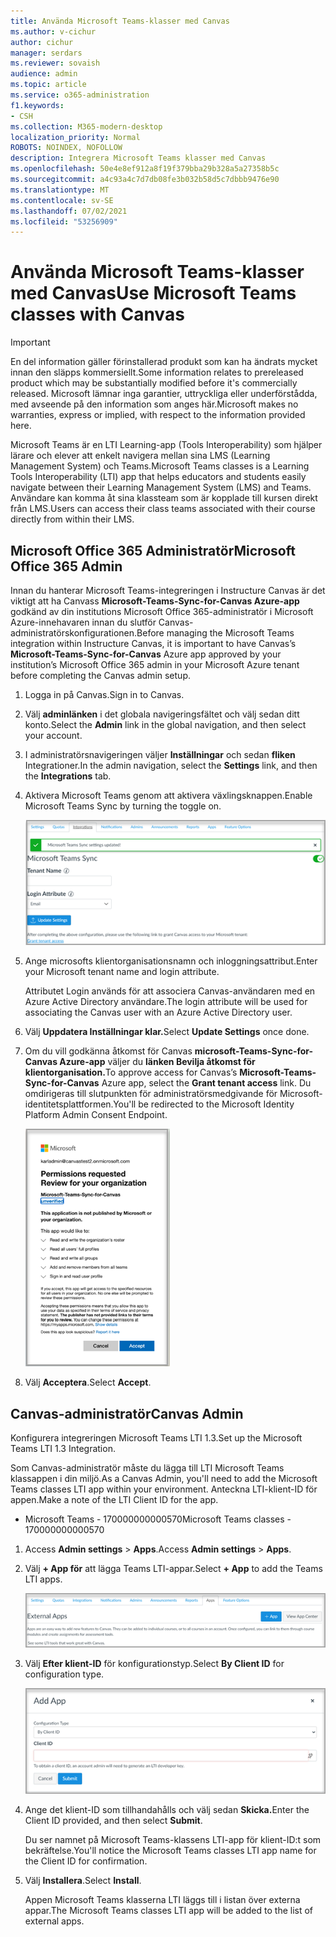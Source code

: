 ```yaml
---
title: Använda Microsoft Teams-klasser med Canvas
ms.author: v-cichur
author: cichur
manager: serdars
ms.reviewer: sovaish
audience: admin
ms.topic: article
ms.service: o365-administration
f1.keywords:
- CSH
ms.collection: M365-modern-desktop
localization_priority: Normal
ROBOTS: NOINDEX, NOFOLLOW
description: Integrera Microsoft Teams klasser med Canvas
ms.openlocfilehash: 50e4e8ef912a8f19f379bba29b328a5a27358b5c
ms.sourcegitcommit: a4c93a4c7d7db08fe3b032b58d5c7dbbb9476e90
ms.translationtype: MT
ms.contentlocale: sv-SE
ms.lasthandoff: 07/02/2021
ms.locfileid: "53256909"
---
```

# <a name="use-microsoft-teams-classes-with-canvas"></a><span data-ttu-id="1c5d5-103">Använda Microsoft Teams-klasser med Canvas</span><span class="sxs-lookup"><span data-stu-id="1c5d5-103">Use Microsoft Teams classes with Canvas</span></span>

> [!IMPORTANT]
> <span data-ttu-id="1c5d5-104">En del information gäller förinstallerad produkt som kan ha ändrats mycket innan den släpps kommersiellt.</span><span class="sxs-lookup"><span data-stu-id="1c5d5-104">Some information relates to prereleased product which may be substantially modified before it's commercially released.</span></span> <span data-ttu-id="1c5d5-105">Microsoft lämnar inga garantier, uttryckliga eller underförstådda, med avseende på den information som anges här.</span><span class="sxs-lookup"><span data-stu-id="1c5d5-105">Microsoft makes no warranties, express or implied, with respect to the information provided here.</span></span>

<span data-ttu-id="1c5d5-106">Microsoft Teams är en LTI Learning-app (Tools Interoperability) som hjälper lärare och elever att enkelt navigera mellan sina LMS (Learning Management System) och Teams.</span><span class="sxs-lookup"><span data-stu-id="1c5d5-106">Microsoft Teams classes is a Learning Tools Interoperability (LTI) app that helps educators and students easily navigate between their Learning Management System (LMS) and Teams.</span></span> <span data-ttu-id="1c5d5-107">Användare kan komma åt sina klassteam som är kopplade till kursen direkt från LMS.</span><span class="sxs-lookup"><span data-stu-id="1c5d5-107">Users can access their class teams associated with their course directly from within their LMS.</span></span>

## <a name="microsoft-office-365-admin"></a><span data-ttu-id="1c5d5-108">Microsoft Office 365 Administratör</span><span class="sxs-lookup"><span data-stu-id="1c5d5-108">Microsoft Office 365 Admin</span></span>

<span data-ttu-id="1c5d5-109">Innan du hanterar Microsoft Teams-integreringen i Instructure Canvas är det viktigt att ha Canvass **Microsoft-Teams-Sync-for-Canvas Azure-app** godkänd av din institutions Microsoft Office 365-administratör i Microsoft Azure-innehavaren innan du slutför Canvas-administratörskonfigurationen.</span><span class="sxs-lookup"><span data-stu-id="1c5d5-109">Before managing the Microsoft Teams integration within Instructure Canvas, it is important to have Canvas’s **Microsoft-Teams-Sync-for-Canvas** Azure app approved by your institution’s Microsoft Office 365 admin in your Microsoft Azure tenant before completing the Canvas admin setup.</span></span>

1. <span data-ttu-id="1c5d5-110">Logga in på Canvas.</span><span class="sxs-lookup"><span data-stu-id="1c5d5-110">Sign in to Canvas.</span></span>

2. <span data-ttu-id="1c5d5-111">Välj **adminlänken** i det globala navigeringsfältet och välj sedan ditt konto.</span><span class="sxs-lookup"><span data-stu-id="1c5d5-111">Select the **Admin** link in the global navigation, and then select your account.</span></span>

3. <span data-ttu-id="1c5d5-112">I administratörsnavigeringen väljer **Inställningar** och sedan **fliken** Integrationer.</span><span class="sxs-lookup"><span data-stu-id="1c5d5-112">In the admin navigation, select the **Settings** link, and then the **Integrations** tab.</span></span>

4. <span data-ttu-id="1c5d5-113">Aktivera Microsoft Teams genom att aktivera växlingsknappen.</span><span class="sxs-lookup"><span data-stu-id="1c5d5-113">Enable Microsoft Teams Sync by turning the toggle on.</span></span>

   ![teams-sync](media/teams-sync.png)

5. <span data-ttu-id="1c5d5-115">Ange microsofts klientorganisationsnamn och inloggningsattribut.</span><span class="sxs-lookup"><span data-stu-id="1c5d5-115">Enter your Microsoft tenant name and login attribute.</span></span>

   <span data-ttu-id="1c5d5-116">Attributet Login används för att associera Canvas-användaren med en Azure Active Directory användare.</span><span class="sxs-lookup"><span data-stu-id="1c5d5-116">The login attribute will be used for associating the Canvas user with an Azure Active Directory user.</span></span>

6. <span data-ttu-id="1c5d5-117">Välj **Uppdatera Inställningar klar.**</span><span class="sxs-lookup"><span data-stu-id="1c5d5-117">Select **Update Settings** once done.</span></span>

7. <span data-ttu-id="1c5d5-118">Om du vill godkänna åtkomst för Canvas **microsoft-Teams-Sync-for-Canvas Azure-app** väljer du **länken Bevilja åtkomst för klientorganisation.**</span><span class="sxs-lookup"><span data-stu-id="1c5d5-118">To approve access for Canvas’s **Microsoft-Teams-Sync-for-Canvas** Azure app, select the **Grant tenant access** link.</span></span> <span data-ttu-id="1c5d5-119">Du omdirigeras till slutpunkten för administratörsmedgivande för Microsoft-identitetsplattformen.</span><span class="sxs-lookup"><span data-stu-id="1c5d5-119">You'll be redirected to the Microsoft Identity Platform Admin Consent Endpoint.</span></span>

   ![behörigheter](media/permissions.png)

8. <span data-ttu-id="1c5d5-121">Välj **Acceptera**.</span><span class="sxs-lookup"><span data-stu-id="1c5d5-121">Select **Accept**.</span></span>

## <a name="canvas-admin"></a><span data-ttu-id="1c5d5-122">Canvas-administratör</span><span class="sxs-lookup"><span data-stu-id="1c5d5-122">Canvas Admin</span></span>

<span data-ttu-id="1c5d5-123">Konfigurera integreringen Microsoft Teams LTI 1.3.</span><span class="sxs-lookup"><span data-stu-id="1c5d5-123">Set up the Microsoft Teams LTI 1.3 Integration.</span></span>

<span data-ttu-id="1c5d5-124">Som Canvas-administratör måste du lägga till LTI Microsoft Teams klassappen i din miljö.</span><span class="sxs-lookup"><span data-stu-id="1c5d5-124">As a Canvas Admin, you'll need to add the Microsoft Teams classes LTI app within your environment.</span></span> <span data-ttu-id="1c5d5-125">Anteckna LTI-klient-ID för appen.</span><span class="sxs-lookup"><span data-stu-id="1c5d5-125">Make a note of the LTI Client ID for the app.</span></span>

 - <span data-ttu-id="1c5d5-126">Microsoft Teams - 170000000000570</span><span class="sxs-lookup"><span data-stu-id="1c5d5-126">Microsoft Teams classes - 170000000000570</span></span>

1. <span data-ttu-id="1c5d5-127">Access **Admin settings**  >  **Apps**.</span><span class="sxs-lookup"><span data-stu-id="1c5d5-127">Access **Admin settings** > **Apps**.</span></span>

2. <span data-ttu-id="1c5d5-128">Välj **+ App för** att lägga Teams LTI-appar.</span><span class="sxs-lookup"><span data-stu-id="1c5d5-128">Select **+ App** to add the Teams LTI apps.</span></span>

   ![externa appar](media/external-apps.png)

3. <span data-ttu-id="1c5d5-130">Välj **Efter klient-ID** för konfigurationstyp.</span><span class="sxs-lookup"><span data-stu-id="1c5d5-130">Select **By Client ID** for configuration type.</span></span>

   ![lägg till app](media/add-app.png)

4. <span data-ttu-id="1c5d5-132">Ange det klient-ID som tillhandahålls och välj sedan **Skicka.**</span><span class="sxs-lookup"><span data-stu-id="1c5d5-132">Enter the Client ID provided, and then select **Submit**.</span></span>

   <span data-ttu-id="1c5d5-133">Du ser namnet på Microsoft Teams-klassens LTI-app för klient-ID:t som bekräftelse.</span><span class="sxs-lookup"><span data-stu-id="1c5d5-133">You'll notice the Microsoft Teams classes LTI app name for the Client ID for confirmation.</span></span>

5. <span data-ttu-id="1c5d5-134">Välj **Installera**.</span><span class="sxs-lookup"><span data-stu-id="1c5d5-134">Select **Install**.</span></span>

   <span data-ttu-id="1c5d5-135">Appen Microsoft Teams klasserna LTI läggs till i listan över externa appar.</span><span class="sxs-lookup"><span data-stu-id="1c5d5-135">The Microsoft Teams classes LTI app will be added to the list of external apps.</span></span>
